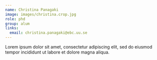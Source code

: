 ```yaml
---
name: Christina Panagaki
image: images/christina.crop.jpg
role: phd
group: alum
links:
  email: christina.panagaki@ebc.uu.se
---
```


Lorem ipsum dolor sit amet, consectetur adipiscing elit, sed do eiusmod tempor incididunt ut labore et dolore magna aliqua.
